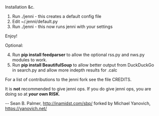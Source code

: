 Installation &c.

1. Run ./jenni - this creates a default config file
2. Edit ~/.jenni/default.py
3. Run ./jenni - this now runs jenni with your settings

Enjoy!

Optional:

4. Run **pip install feedparser** to allow the optional rss.py and nws.py modules to work.
5. Run **pip install BeautifulSoup** to allow better output from DuckDuckGo in search.py
   and allow more indepth results for .calc

For a list of contributions to the jenni fork see the file CREDITS.

It is **not** recommended to give jenni ops. If you do give jenni ops, you are doing so at ***your* own RISK**.

--
Sean B. Palmer, http://inamidst.com/sbp/ forked by Michael Yanovich, https://yanovich.net/
